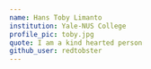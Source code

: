 ```yaml
---
name: Hans Toby Limanto
institution: Yale-NUS College
profile_pic: toby.jpg
quote: I am a kind hearted person
github_user: redtobster
---
```


